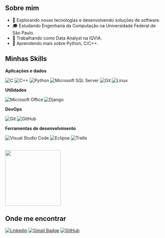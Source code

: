 
## Sobre mim

- 🤔 Explorando novas tecnologias e desenvolvendo soluções de software.
- 🎓 Estudando Engenharia da Computação na Universidade Federal de São Paulo.
- 💼 Trabalhando como Data Analyst na IQVIA.
- 🌱 Aprendendo mais sobre Python, C/C++.

## Minhas Skills

**Aplicações e dados**

![C](https://img.shields.io/badge/C-00599C?style=for-the-badge&logo=c&logoColor=white)
![C++](https://img.shields.io/badge/-C++-333333?style=flat&logo=C%2B%2B&logoColor=00599C)
![Python](https://img.shields.io/badge/Python-3776AB?style=for-the-badge&logo=python&logoColor=white)
![Microsoft SQL Server](https://img.shields.io/badge/Microsoft_SQL_Server-CC2927?style=for-the-badge&logo=microsoft-sql-server&logoColor=white)
![Git](https://img.shields.io/badge/Git-E34F26?style=for-the-badge&logo=git&logoColor=white)
![Linux](https://img.shields.io/badge/Linux-E34F26?style=for-the-badge&logo=linux&logoColor=black)

**Utilidades**

![Microsoft Office](https://img.shields.io/badge/Microsoft_Office-D83B01?style=for-the-badge&logo=microsoft-office&logoColor=white)
![Django](https://img.shields.io/badge/Django-092E20?style=for-the-badge&logo=django&logoColor=white)

**DevOps**

![Git](https://img.shields.io/badge/-Git-333333?style=flat&logo=git)
![GitHub](https://img.shields.io/badge/-GitHub-333333?style=flat&logo=github)

**Ferramentas de desenvolvimento**

![Visual Studio Code](https://img.shields.io/badge/-Visual%20Studio%20Code-333333?style=flat&logo=visual-studio-code&logoColor=007ACC)
![Eclipse](https://img.shields.io/badge/-Eclipse-333333?style=flat&logo=eclipse-ide&logoColor=2C2255)
![Trello](https://img.shields.io/badge/-Trello-333333?style=flat&logo=trello&logoColor=007ACC)

<br/>

<a href="https://github.com/gbeloso" title="Perfil do Gabriel">
  <img height="180em" src="https://github-readme-stats.vercel.app/api?username=gbeloso&theme=dracula&show_icons=true" />
</a>

## Onde me encontrar

[![Linkedin](https://img.shields.io/badge/-gabriel-beloso-blue?style=flat-square&logo=Linkedin&logoColor=white&link=LINK-DO-SEU-LINKEDIN)](https://www.linkedin.com/in/gabriel-beloso/)
[![Gmail Badge](https://img.shields.io/badge/-gabrielbeloso62@gmail.com-006bed?style=flat-square&logo=Gmail&logoColor=white&link=mailto:SEU-EMAIL)](mailto:gabrielbeloso62@gmail.com)
[![GitHub](https://img.shields.io/github/followers/gbeloso?label=follow&style=social)](https://github.com/gbeloso)
